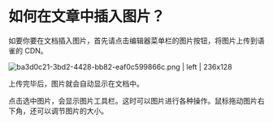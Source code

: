 # 如何在文章中插入图片？

如要你要在文档插入图片，首先请点击编辑器菜单栏的图片按钮，将图片上传到语雀的 CDN。

![ba3d0c21-3bd2-4428-bb82-eaf0c599866c.png | left | 236x128](https://lark-assets-prod.oss-cn-hangzhou.aliyuncs.com/2017/png/31ddb400-fe04-4684-b316-3a5a0df7fe88.png "")

上传完毕后，图片就会自动显示在文档中。

点击选中图片，会显示图片工具栏。这时可以图片进行各种操作。鼠标拖动图片右下角，还可以调节图片的大小。
